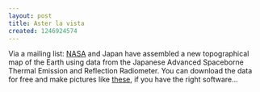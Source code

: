 ```yaml
---
layout: post
title: Aster la vista
created: 1246924574
---
```

Via a mailing list:  [NASA](http://www.nasa.gov/topics/earth/features/aster-20090629.html) and Japan have assembled a new topographical map of the Earth using data from the Japanese Advanced Spaceborne Thermal Emission and Reflection Radiometer.  You can download the data for free and make pictures like [these](http://www.nasa.gov/topics/earth/features/20090629.html), if you have the right software...
